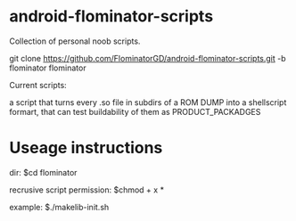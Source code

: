 # android-flominator-scripts
Collection of personal noob scripts.

git clone https://github.com/FlominatorGD/android-flominator-scripts.git -b flominator flominator

Current scripts:

a script that turns every .so file in subdirs of a ROM DUMP
into a shellscript formart, that can test buildability of them as PRODUCT_PACKADGES

# Useage instructions

 dir:
$cd flominator

  recrusive script permission:
$chmod + x *

  example:
$./makelib-init.sh

